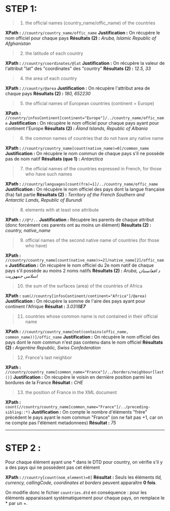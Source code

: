 # STEP 1:

> 1. the official names (country_name/offic_name) of the countries

**XPath :** `//country/country_name/offic_name`
**Justification :** On récupère le nom officiel pour chaque pays
****Résultats (2) :**** *Aruba, Islamic Republic of Afghanistan*

> 2. the latitude of each country

**XPath :** `//country/coordinates/@lat`
**Justification :** On récupère la valeur de l'attribut "lat" des "coordinates" des "country"
****Résultats (2) :**** *12.5, 33*

> 4. the area of each country

**XPath :** `//country/@area`
**Justification :** On récupère l'attribut area de chaque pays
**Résultats (2) :** *180, 652230*

> 5. the official names of European countries (continent = Europe)

**XPath :** `//country/infosContinent[continent="Europe"]/../country_name/offic_name`
**Justification :** On récupère le nom officiel pour chaque pays ayant pour continent l'Europe
**Résultats (2) :** *Åland Islands, Republic of Albania*

> 6. the common names of countries that do not have any native name

**XPath :** `//country/country_name[count(native_name)=0]/common_name`
**Justification :** On récupère le nom commun de chaque pays s'il ne possède pas de nom natif
**Résultats (que 1) :** *Antarctica*

> 7. the official names of the countries expressed in French, for those who have such names

**XPath :** `//country/languages[count(fra)=1]/../country_name/offic_name`
**Justification :** On récupère le nom officiel des pays dont la langue française (fra) fait partie
**Résultats (2) :** *Territory of the French Southern and Antarctic Lands, Republic of Burundi*

> 8. elements with at least one attribute

**XPath :** `//@*/..`
**Justification :** Récupère les parents de chaque attribut (donc forcément ces parents ont au moins un élément)
**Résultats (2) :** *country, native_name*

> 9. official names of the second native name of countries (for those who have)

**XPath :** `//country/country_name[count(native_name)>=2]/native_name[2]/offic_name`
**Justification :** On récupère le nom officiel du 2e nom natif de chaque pays s'il possède au moins 2 noms natifs
**Résultats (2) :** *Aruba, د افغانستان اسلامي جمهوریت*

> 10. the sum of the surfaces (area) of the countries of Africa

**XPath :** `sum(//country[infosContinent/continent="Africa"]/@area)`
**Justification :** On récupère la somme de l'aire des pays ayant pour continent l'Afrique
**Résultat :** *3.0318**E7***

> 11. countries whose common name is not contained in their official name

**XPath :** `//country/country_name[not(contains(offic_name, common_name))]/offic_name`
**Justification :** On récupère le nom officiel des pays dont le nom commun n'est pas contenu dans le nom officiel
**Résultats (2) :** *Argentine Republic, Swiss Confederation*

> 12. France's last neighbor

**XPath :** `//country/country_name[common_name="France"]/../borders/neighbour[last()]`
**Justification :** On récupère le voisin en dernière position parmi les bordures de la France
**Résultat :** *CHE*

> 13. the position of France in the XML document

**XPath :** `count(//country/country_name[common_name="France"]/../preceding-sibling::*)`
**Justification :** On compte le nombre d'éléments "frère" précédent le pays ayant le nom commun "France" (on ne fait pas +1, car on ne compte pas l'élément metadonnees)
**Résultat :** *75*

---

# STEP 2 :

Pour chaque élément ayant une * dans le DTD pour country, on vérifie s'il y a des pays qui ne possèdent pas cet élément

**XPath :** `//country[count(nom_element)=0]`
**Résultat :** Seuls les éléments *tld, currency, callingCode, coordinates et borders* peuvent apparaître **0 fois**.

On modifie donc le fichier `countries.dtd` en conséquence : pour les éléments apparaissant systématiquement pour chaque pays, on remplace le * par un +.
